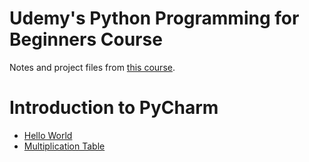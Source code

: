 # Udemy's Python Programming for Beginners Course
Notes and project files from <a href="https://www.udemy.com/python-tutorial-for-beginners">this course</a>.

# Introduction to PyCharm
- <a href="https://github.com/beef-erikson/PythonProgrammingForBeginnersUdemy/tree/master/PyCharm_Intro/hello_world.py">Hello World</a>
- <a href="https://github.com/beef-erikson/PythonProgrammingForBeginnersUdemy/tree/master/PyCharm_Intro/multiplication_table.py">Multiplication Table</a>
